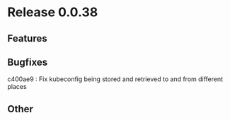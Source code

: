 # Release 0.0.38

## Features

## Bugfixes
c400ae9 : Fix kubeconfig being stored and retrieved to and from different places

## Other
